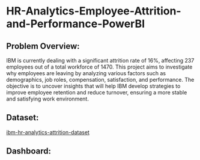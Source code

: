 # HR-Analytics-Employee-Attrition-and-Performance-PowerBI
## Problem Overview:
IBM is currently dealing with a significant attrition rate of 16%, affecting 237 employees out of a total workforce of 1470. This project aims to investigate why employees are leaving by analyzing various factors such as demographics, job roles, compensation, satisfaction, and performance. The objective is to uncover insights that will help IBM develop strategies to improve employee retention and reduce turnover, ensuring a more stable and satisfying work environment.
## Dataset:
[ibm-hr-analytics-attrition-dataset](https://www.kaggle.com/datasets/pavansubhasht/ibm-hr-analytics-attrition-dataset)
## Dashboard:
